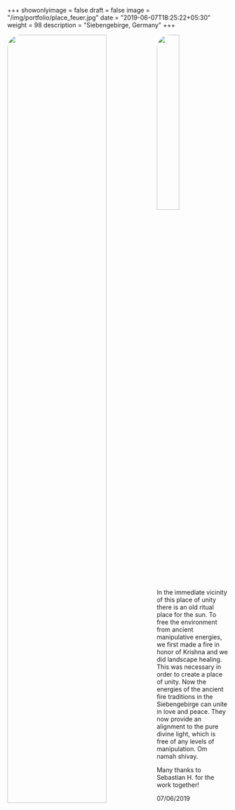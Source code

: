 +++
showonlyimage = false
draft = false
image = "/img/portfolio/place_feuer.jpg"
date = "2019-06-07T18:25:22+05:30"
weight = 98
description = "Siebengebirge, Germany"
+++


<img src="/img/portfolio/place_feuer.jpg" width=67%  align="left" margin-bottom=20px style = "border-radius:30px"/>
<img src="/img/portfolio/lybie_kniend.jpg" width=32% style = "border-radius: 30px"/>

In the immediate vicinity of this place of unity there is an old ritual place for the sun. To free the environment from ancient manipulative energies, we first made a fire in honor of Krishna and we did landscape healing. This was necessary in order to create a place of unity. Now the energies of the ancient fire traditions in the Siebengebirge can unite in love and peace. They now provide an alignment to the pure divine light, which is free of any levels of manipulation. Om namah shivay.

Many thanks to Sebastian H. for the work together!

07/06/2019
